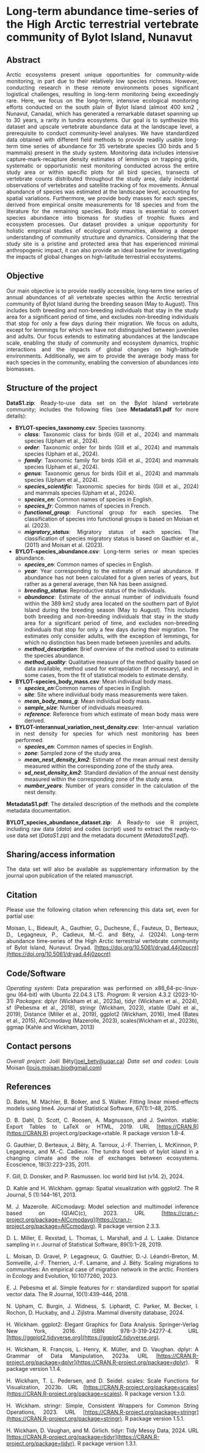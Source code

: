 # Long-term abundance time-series of the High Arctic terrestrial vertebrate community of Bylot Island, Nunavut

<style>
body {
text-align: justify}
</style>

## Abstract

Arctic ecosystems present unique opportunities for community-wide monitoring, in part due to their relatively low species richness. However, conducting research in these remote environments poses significant logistical challenges, resulting in long-term monitoring being exceedingly rare. Here, we focus on the long-term, intensive ecological monitoring efforts conducted on the south plain of Bylot Island (almost 400 km2 , Nunavut, Canada), which has generated a remarkable dataset spanning up to 30 years, a rarity in tundra ecosystems. Our goal is to synthesize this dataset and upscale vertebrate abundance data at the landscape level, a prerequisite to conduct community-level analyses. We have standardized data obtained with different field methods to provide readily usable long-term time series of abundance for 35 vertebrate species (30 birds and 5 mammals) present in the study system. Monitoring data includes intensive capture-mark-recapture density estimates of lemmings on trapping grids, systematic or opportunistic nest monitoring conducted across the entire study area or within specific plots for all bird species, transects of vertebrate counts distributed throughout the study area, daily incidental observations of vertebrates and satellite tracking of fox movements. Annual abundance of species was estimated at the landscape level, accounting for spatial variations. Furthermore, we provide body masses for each species, derived from empirical onsite measurements for 18 species and from the literature for the remaining species. Body mass is essential to convert species abundance into biomass for studies of trophic fluxes and ecosystem processes. Our dataset provides a unique opportunity for holistic empirical studies of ecological communities, allowing a deeper understanding of community structure and dynamics. Considering that the study site is a pristine and protected area that has experienced minimal anthropogenic impact, it can also provide an ideal baseline for investigating the impacts of global changes on high-latitude terrestrial ecosystems.

## Objective

Our main objective is to provide readily accessible, long-term time series of annual abundances of all vertebrate species within the Arctic terrestrial community of Bylot Island during the breeding season (May to August). This includes both breeding and non-breeding individuals that stay in the study area for a significant period of time, and excludes non-breeding individuals that stop for only a few days during their migration. We focus on adults, except for lemmings for which we have not distinguished between juveniles and adults. Our focus extends to estimating abundances at the landscape scale, enabling the study of community and ecosystem dynamics, trophic interactions and the impacts of global changes on high-latitude environments. Additionally, we aim to provide the average body mass for each species in the community, enabling the conversion of abundances into biomasses.

## Structure of the project

**DataS1.zip**: Ready-to-use data set on the Bylot Island vertebrate community; includes the following files (see **MetadataS1.pdf** for more details):

* **BYLOT-species_taxonomy.csv**: Species taxonomy.
  * ***class***: Taxonomic class  for birds (Gill et al., 2024) and mammals species (Upham et al., 2024).
  * ***order***: Taxonomic order  for birds (Gill et al., 2024) and mammals species (Upham et al., 2024).
  * ***family***: Taxonomic family  for birds (Gill et al., 2024) and mammals species (Upham et al., 2024).
  * ***genus***: Taxonomic genus  for birds (Gill et al., 2024) and mammals species (Upham et al., 2024).
  * ***species_scientific***: Taxonomic species  for birds (Gill et al., 2024) and mammals species (Upham et al., 2024).
  * ***species_en***: Common names of species in English.
  * ***species_fr***: Common names of species in French.
  * ***functional_group***: Functional group for each species. The classification of species into functional groups is based on Moisan et al. (2023).
  * ***migratory_status***: Migratory status of each species. The classification of species migratory status is based on Gauthier et al., (2011)  and Moisan et al. (2023).
* **BYLOT-species_abundance.csv**: Long-term series or mean species abundance.
  * ***species_en***: Common names of species in English.
  * ***year***: Year corresponding to the estimate of annual abundance. If abundance has not been calculated for a given series of years, but rather as a general average, then NA has been assigned.
  * ***breeding_status***: Reproductive status of the individuals.
  * ***abundance***: Estimate of the annual number of individuals found within the 389 km2 study area located on the southern part of Bylot Island during the breeding season (May to August). This includes both breeding and non-breeding individuals that stay in the study area for a significant period of time, and excludes non-breeding individuals that stop for only a few days during their migration. The estimates only consider adults, with the exception of lemmings, for which no distinction has been made between juveniles and adults.
  * ***method_description***: Brief overview of the method used to estimate the species abundance.
  * ***method_quality***: Qualitative measure of the method quality based on data available, method used for extrapolation (if necessary), and in some cases, from the fit of statistical models to estimate density.
* **BYLOT-species_body_mass.csv**: Mean individual body mass.
  * ***species_en***:Common names of species in English.
  * ***site***: Site where individual body mass measurements were taken.
  * ***mean_body_mass_g***: Mean individual body mass.
  * ***sample_size***: Number of individuals measured.
  * ***reference***: Reference from which estimate of mean body mass were derived.
* **BYLOT-interannual_variation_nest_density.csv**: Inter-annual variation in nest density for species for which nest monitoring has been performed.
  * ***species_en***: Common names of species in English.
  * ***zone***: Sampled zone of the study area.
  * ***mean_nest_density_km2***: Estimate of the mean annual nest density measured within the corresponding zone of the study area.
  * ***sd_nest_density_km2***: Standard deviation of the annual nest density measured within the corresponding zone of the study area.
  * ***number_years***: Number of years consider in the calculation of the nest density.

**MetadataS1.pdf**: The detailed description of the methods and the complete metadata documentation.

**BYLOT_species_abundance_dataset.zip**:  A Ready-to use R project, including raw data (*data*) and codes (*script*) used to extract the ready-to-use data set (*DataS1.zip*) and the metadata document (*MetadataS1.pdf*).

## Sharing/access information

The data  set will also be available as supplementary information by the journal upon publication of the related manuscript.

## Citation

Please use the following citation when referencing this data set, even for partial use:

Moisan, L., Bideault, A., Gauthier, G., Duchesne, É., Fauteux, D., Berteaux, D., Legagneux, P., Cadieux, M.-C. and Bêty, J. (2024). Long-term abundance time-series of the High Arctic terrestrial vertebrate community of Bylot Island, Nunavut. Dryad. [https://doi.org/10.5061/dryad.44j0zpcnt](https://doi.org/10.5061/dryad.44j0zpcnt)

## Code/Software

*Operating system*: Data preparation was performed on x86_64-pc-linux-gnu (64-bit) with Ubuntu 22.04.3 LTS.
*Program*: R version 4.3.2 (2023-10-31)
*Packages*: dplyr (Wickham et al., 2023a), tidyr (Wickham et al., 2024), sf (Pebesma et al., 2018), stringr (Wickham, 2023), xtable (Dahl et al., 2019), Distance (Miller et al., 2019), ggplot2 (Wickham, 2016), lme4 (Bates et al., 2015), AICcmodavg (Mazerolle, 2023), scales(Wickham et al., 2023b), ggmap (Kahle and Wickham, 2013)

## Contact persons

*Overall project*: Joël Bêty([joel_bety@uqar.ca](mailto:joel_bety@uqar.ca))
*Data set and codes*: Louis Moisan ([louis.moisan.bio@gmail.com](mailto:louis.moisan.bio@gmail.com))

## References

D. Bates, M. Mächler, B. Bolker, and S. Walker. Fitting linear mixed-effects models using lme4. Journal of Statistical Software, 67(1):1–48, 2015.

D. B. Dahl, D. Scott, C. Roosen, A. Magnusson, and J. Swinton. xtable: Export Tables to LaTeX or HTML, 2019. URL [https://CRAN.R](https://CRAN.R) project.org/package=xtable. R package version 1.8-4.

G. Gauthier, D. Berteaux, J. Bêty, A. Tarroux, J.-F. Therrien, L. McKinnon, P. Legagneux, and M.-C. Cadieux. The tundra food web of bylot island in a changing climate and the role of exchanges between ecosystems. Ecoscience, 18(3):223–235, 2011.

F. Gill, D. Donsker, and P. Rasmussen. Ioc world bird list (v14. 2), 2024.

D. Kahle and H. Wickham. ggmap: Spatial visualization with ggplot2. The R Journal, 5 (1):144–161, 2013.

M. J. Mazerolle. AICcmodavg: Model selection and multimodel inference based on (Q)AIC(c), 2023. URL [https://cran.r-project.org/package=AICcmodavg](https://cran.r-project.org/package=AICcmodavg). R package version 2.3.3.

D. L. Miller, E. Rexstad, L. Thomas, L. Marshall, and J. L. Laake. Distance sampling in r. Journal of Statistical Software, 89(1):1–28, 2019.

L. Moisan, D. Gravel, P. Legagneux, G. Gauthier, D.-J. Léandri-Breton, M. Somveille, J.-F. Therrien, J.-F. Lamarre, and J. Bêty. Scaling migrations to communities: An empirical case of migration network in the arctic. Frontiers in Ecology and Evolution, 10:1077260, 2023.

E. J. Pebesma et al. Simple features for r: standardized support for spatial vector data. The R Journal, 10(1):439–446, 2018.

N. Upham, C. Burgin, J. Widness, S. Liphardt, C. Parker, M. Becker, I. Rochon, D. Huckaby, and J. Zijlstra. Mammal diversity database, 2024.

H. Wickham. ggplot2: Elegant Graphics for Data Analysis. Springer-Verlag New York, 2016. ISBN 978-3-319-24277-4. URL [https://ggplot2.tidyverse.org](https://ggplot2.tidyverse.org).

H. Wickham, R. François, L. Henry, K. Müller, and D. Vaughan. dplyr: A Grammar of Data Manipulation, 2023a. URL [https://CRAN.R-project.org/package=dplyr](https://CRAN.R-project.org/package=dplyr). R package version 1.1.4.

H. Wickham, T. L. Pedersen, and D. Seidel. scales: Scale Functions for Visualization, 2023b. URL [https://CRAN.R-project.org/package=scales](https://CRAN.R-project.org/package=scales). R package version 1.3.0.

H. Wickham. stringr: Simple, Consistent Wrappers for Common String Operations, 2023. URL [https://CRAN.R-project.org/package=stringr](https://CRAN.R-project.org/package=stringr). R package version 1.5.1.

H. Wickham, D. Vaughan, and M. Girlich. tidyr: Tidy Messy Data, 2024. URL [https://CRAN.R-project.org/package=tidyr](https://CRAN.R-project.org/package=tidyr). R package version 1.3.1.
